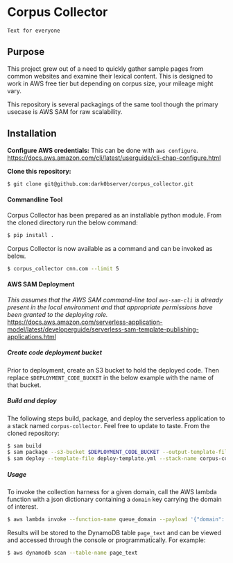 # Corpus Collector
`Text for everyone`
## Purpose
This project grew out of a need to quickly gather sample pages from common websites and examine their lexical content. This is designed to work in AWS free tier but depending on corpus size, your mileage might vary.

This repository is several packagings of the same tool though the primary usecase is AWS SAM for raw scalability.

## Installation

**Configure AWS credentials:**
This can be done with `aws configure`.
https://docs.aws.amazon.com/cli/latest/userguide/cli-chap-configure.html

**Clone this repository:**
```sh
$ git clone git@github.com:dark0bserver/corpus_collector.git
```

#### Commandline Tool
Corpus Collector has been prepared as an installable python module. From the cloned directory run the below command:
```sh
$ pip install .
```
Corpus Collector is now available as a command and can be invoked as below.
```sh
$ corpus_collector cnn.com --limit 5
```

#### AWS SAM Deployment
_This assumes that the AWS SAM command-line tool `aws-sam-cli` is already present in the local environment and that appropriate permissions have been granted to the deploying role._
https://docs.aws.amazon.com/serverless-application-model/latest/developerguide/serverless-sam-template-publishing-applications.html

##### Create code deployment bucket
Prior to deployment, create an S3 bucket to hold the deployed code. Then replace `$DEPLOYMENT_CODE_BUCKET` in the below example with the name of that bucket.

##### Build and deploy
The following steps build, package, and deploy the serverless application to a stack named `corpus-collector`. Feel free to update to taste. From the cloned repository:
```sh
$ sam build
$ sam package --s3-bucket $DEPLOYMENT_CODE_BUCKET --output-template-file deploy-template.yml
$ sam deploy --template-file deploy-template.yml --stack-name corpus-collector --capabilities CAPABILITY_IAM
```

##### Usage
To invoke the collection harness for a given domain, call the AWS lambda function with a json dictionary containing a `domain` key carrying the domain of interest.
```sh
$ aws lambda invoke --function-name queue_domain --payload '{"domain": "cnn.com", "limit": 5}' outfile.txt
```
Results will be stored to the DynamoDB table `page_text` and can be viewed and accessed through the console or programmatically. For example:
```sh
$ aws dynamodb scan --table-name page_text
```